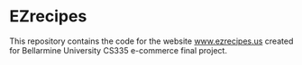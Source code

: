 # EZrecipes
This repository contains the code for the website www.ezrecipes.us created for Bellarmine University CS335 e-commerce final project.
